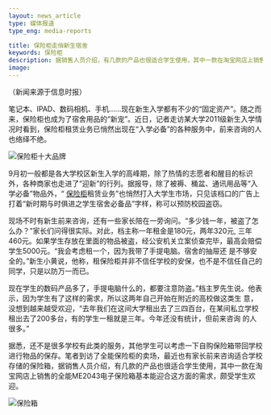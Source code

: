 ```yaml
---
layout: news_article
type: 媒体报道
type_eng: media-reports

title: 保险柜走俏新生宿舍
keywords: 保险柜
description: 据销售人员介绍，有几款的产品也很适合学生使用，其中一款在淘宝网店上销售的全能ME2043电子保险箱基本能迎合这方面的需求，颇受学生欢迎。
image: 
---
```

（新闻来源于信息时报）

笔记本、IPAD、数码相机、手机……现在新生入学都有不少的“固定资产”。随之而来，保险柜也成为了宿舍用品的“新宠”。近日，记者走访某大学2011级新生入学情况时看到，保险柜租赁业务已悄然出现在“入学必备”的各种服务中，前来咨询的人也络绎不绝。

![保险柜十大品牌](http://www.qnn.com.cn/image-news/id033101.jpg)

9月初一般都是各大学校区新生入学的高峰期，除了热情的志愿者和醒目的标识外，各种商家也走进了“迎新”的行列。据报导，除了被褥、桶盆、通讯用品等“入 学必备”物品外，“ [保险柜](http://www.qnn.com.cn/)租赁业务”也悄然打入大学生市场，只见该档口的广告上打着“新时期与时俱进之学生宿舍必备品”字样，称可以预防校园盗窃。

现场不时有新生前来咨询，还有一些家长陪在一旁询问。“多少钱一年，被盗了怎么办？”家长们问得很实际。对此，档主称一年租金是180元，两年320元, 三年460元。如果学生存放在里面的物品被盗，经公安机关立案侦查完毕，最高会赔偿学生5000元。“我会考虑租一个，因为我带了手提电脑。宿舍的抽屉还 是不够安全的。”新生小黄说，他称，租保险柜并非不信任学校的安保，也不是不信任自己的同学，只是以防万一而已。

现在学生的数码产品多了，手提电脑什么的，都要注意防盗。”档主罗先生说。他表示，因为学生有了这样的需求，所以这两年自己开始在附近的高校做这类生 意，没想到越来越受欢迎，“去年我们在这间大学租出去了三四百台，在某间私立学校租出去了200多台，有的学生一租就是三年。今年还没有统计，但前来咨询 的人很多。”

据悉，还不是很多学校有此类的服务，其他学生可以考虑一下自购保险箱带回学校进行物品的保存。笔者到访了全能保险柜的卖场，最近也有家长前来咨询适合学校 存储的保险箱，据销售人员介绍，有几款的产品也很适合学生使用，其中一款在淘宝网店上销售的全能ME2043电子保险箱基本能迎合这方面的需求，颇受学生欢迎。

![保险箱](http://www.qnn.com.cn/image-news/id033102.jpg)
